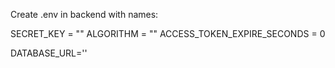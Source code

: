 Create .env in backend with names:

SECRET_KEY = ""
ALGORITHM = ""
ACCESS_TOKEN_EXPIRE_SECONDS = 0

DATABASE_URL=''